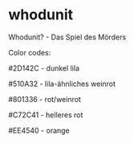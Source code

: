 # whodunit
Whodunit? - Das Spiel des Mörders


Color codes:

#2D142C​ - dunkel lila

#510A32​ - lila-ähnliches weinrot

#801336​ - rot/weinrot

#C72C41​ - helleres rot

#EE4540 - orange
